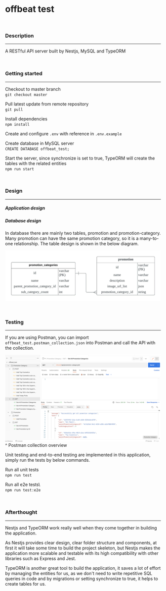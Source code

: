# offbeat test

<br>

### Description

---

A RESTful API server built by Nestjs, MySQL and TypeORM

<br>

### Getting started

---

Checkout to master branch\
`git checkout master`

Pull latest update from remote repository\
`git pull`

Install dependencies\
`npm install`

Create and configure `.env` with reference in `.env.example`

Create database in MySQL server\
`CREATE DATABASE offbeat_test;`

Start the server, since synchronize is set to true, TypeORM will create the tables with the related entities\
`npm run start`

<br>

### Design

---

##### Application design

##### Database design

In database there are mainly two tables, promotion and promotion-category. Many promotion can have the same promotion category, so it is a many-to-one relationship. The table design is shown in the below diagram.

![Database ERD](db-erd.jpeg)

<br>

### Testing

---

If you are using Postman, you can import `offbeat_test.postman_collection.json` into Postman and call the API with the collection.

![Postman collection](/postman-collection.png)
^ Postman collection overview

Unit testing and end-to-end testing are implemented in this application, simply run the tests by below commands.

Run all unit tests\
`npm run test`

Run all e2e tests\  
`npm run test:e2e`

<br>

### Afterthought

---

Nestjs and TypeORM work really well when they come together in building the application.

As Nestjs provides clear design, clear folder structure and components, at first it will take some time to build the project skeleton, but Nestjs makes the application more scalable and testable with its high compatibility with other libraries such as Express and Jest.

TypeORM is another great tool to build the application, it saves a lot of effort by managing the entities for us, as we don't need to write repetitive SQL queries in code and by migrations or setting synchronize to true, it helps to create tables for us.
